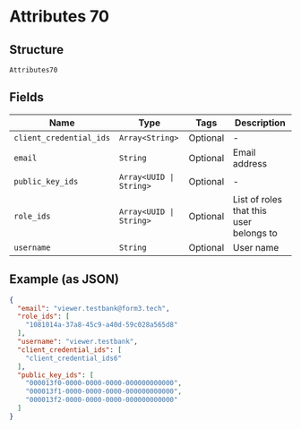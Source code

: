 
# Attributes 70

## Structure

`Attributes70`

## Fields

| Name | Type | Tags | Description |
|  --- | --- | --- | --- |
| `client_credential_ids` | `Array<String>` | Optional | - |
| `email` | `String` | Optional | Email address |
| `public_key_ids` | `Array<UUID \| String>` | Optional | - |
| `role_ids` | `Array<UUID \| String>` | Optional | List of roles that this user belongs to |
| `username` | `String` | Optional | User name |

## Example (as JSON)

```json
{
  "email": "viewer.testbank@form3.tech",
  "role_ids": [
    "1081014a-37a8-45c9-a40d-59c028a565d8"
  ],
  "username": "viewer.testbank",
  "client_credential_ids": [
    "client_credential_ids6"
  ],
  "public_key_ids": [
    "000013f0-0000-0000-0000-000000000000",
    "000013f1-0000-0000-0000-000000000000",
    "000013f2-0000-0000-0000-000000000000"
  ]
}
```


